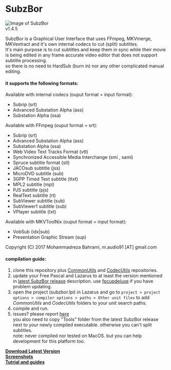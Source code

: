# SubzBor  
![Image of SubzBor](https://github.com/m-audio91/SubzBor/raw/master/extra/icon/80.png)  
v1.4.5

SubzBor is a Graphical User Interface that uses FFmpeg, MKVmerge, MKVextract and it's own internal codecs to cut (split) subtitles.  
It's main purpose is to cut subtitles and keep them in sync while their movie is being edited in any frame accurate video editor that does not support subtitle processing.  
so there is no need to HardSub (burn in) nor any other complicated manual editing.  


#### it supports the following formats:
Available with internal codecs (ouput format = input format):
* Subrip (srt)
* Advanced Substation Alpha (ass)
* Substation Alpha (ssa)

Available with FFmpeg (ouput format = srt):
* Subrip (srt)
* Advanced Substation Alpha (ass)
* Substation Alpha (ssa)
* Web Video Text Tracks Format (vtt)
* Synchronized Accessible Media Interchange (smi , sami)
* Spruce subtitle format (stl)
* JACOsub subtitle (jss)
* MicroDVD subtitle (sub)
* 3GPP Timed Text subtitle (ttxt)
* MPL2 subtitle (mpl)
* PJS subtitle (pjs)
* RealText subtitle (rt)
* SubViewer subtitle (sub)
* SubViewer1 subtitle (sub)
* VPlayer subtitle (txt)

Available with MKVToolNix (ouput format = input format):
* VobSub (idx|sub)
* Presentation Graphic Stream (sup)

Copyright (C) 2017 Mohammadreza Bahrami, m.audio91 [AT] gmail.com  
  
#### compilation guide:  
1. clone this repository plus [CommonUtils](https://github.com/m-audio91/CommonUtils) and [CodecUtils](https://github.com/m-audio91/CodecUtils) repositories.
2. update your Free Pascal and Lazarus to at least the version mentioned in [latest SubzBor release](https://github.com/m-audio91/SubzBor/releases) description. use [fpcupdeluxe](https://github.com/newpascal/fpcupdeluxe) if you have problem updating.
3. open the project (subzbor.lpi) in Lazarus and go to `project > project options > compiler options > paths > Other unit files` to add *CommonUtils* and *CodecUtils* folders to your unit search paths.
4. compile and run.
5. issues? please report [here](https://github.com/m-audio91/SubzBor/issues)  
you also need to copy "Tools" folder from the latest SubzBor release next to your newly compiled executable. otherwise you can't split subtitles.  
note: never compiled nor tested on MacOS. but you can help development for this platform too.  



[**Download Latest Version**](releases/latest)  
[**Screenshots**](tree/master/extra/screenshots)  
[**Tutrial and guides**](wiki)

